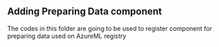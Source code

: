 ## Adding Preparing Data component

The codes in this folder are going to be used to register component for preparing data used on AzureML registry